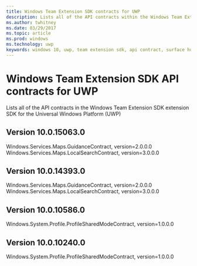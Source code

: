 ```yaml
---
title: Windows Team Extension SDK contracts for UWP
description: Lists all of the API contracts within the Windows Team Extension SDK contracts for the Universal Windows Platform.
ms.author: twhitney
ms.date: 03/29/2017
ms.topic: article
ms.prod: windows
ms.technology: uwp
keywords: windows 10, uwp, team extension sdk, api contract, surface hub
---
```

# Windows Team Extension SDK API contracts for UWP

Lists all of the API contracts in the Windows Team Extension SDK extension SDK for the Universal Windows Platform (UWP)

## Version 10.0.15063.0

Windows.Services.Maps.GuidanceContract, version=2.0.0.0
Windows.Services.Maps.LocalSearchContract, version=3.0.0.0

## Version 10.0.14393.0

Windows.Services.Maps.GuidanceContract, version=2.0.0.0
Windows.Services.Maps.LocalSearchContract, version=3.0.0.0

## Version 10.0.10586.0

Windows.System.Profile.ProfileSharedModeContract, version=1.0.0.0

## Version 10.0.10240.0

Windows.System.Profile.ProfileSharedModeContract, version=1.0.0.0
